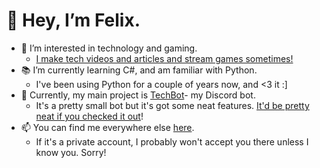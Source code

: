 # 👋 Hey, I’m Felix.

- 👀 I’m interested in technology and gaming.
  - [I make tech videos and articles and stream games sometimes!](https://www.techlifeyt.com/links/)
- 📚 I’m currently learning C#, and am familiar with Python.
  - I've been using Python for a couple of years now, and <3 it :]
- 🎯 Currently, my main project is [TechBot](https://www.techlifeyt.com/invite-techbot/)- my Discord bot.
  - It's a pretty small bot but it's got some neat features. [It'd be pretty neat if you checked it out](https://discordbotlist.com/bots/techbot-8514)!
- 📫 You can find me everywhere else [here](https://www.techlifeyt.com/felixyates/).
  - If it's a private account, I probably won't accept you there unless I know you. Sorry!
